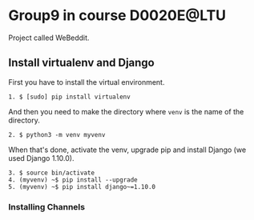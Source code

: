 # Group9 in course D0020E@LTU
Project called WeBeddit.
## Install virtualenv and Django
First you have to install the virtual environment.
```
1. $ [sudo] pip install virtualenv
```
And then you need to make the directory where ```venv``` is the name of the directory.
```
2. $ python3 -m venv myvenv
```
When that's done, activate the venv, upgrade pip and install Django (we used Django 1.10.0).
```
3. $ source bin/activate
4. (myvenv) ~$ pip install --upgrade
5. (myvenv) ~$ pip install django~=1.10.0
```
### Installing Channels 


